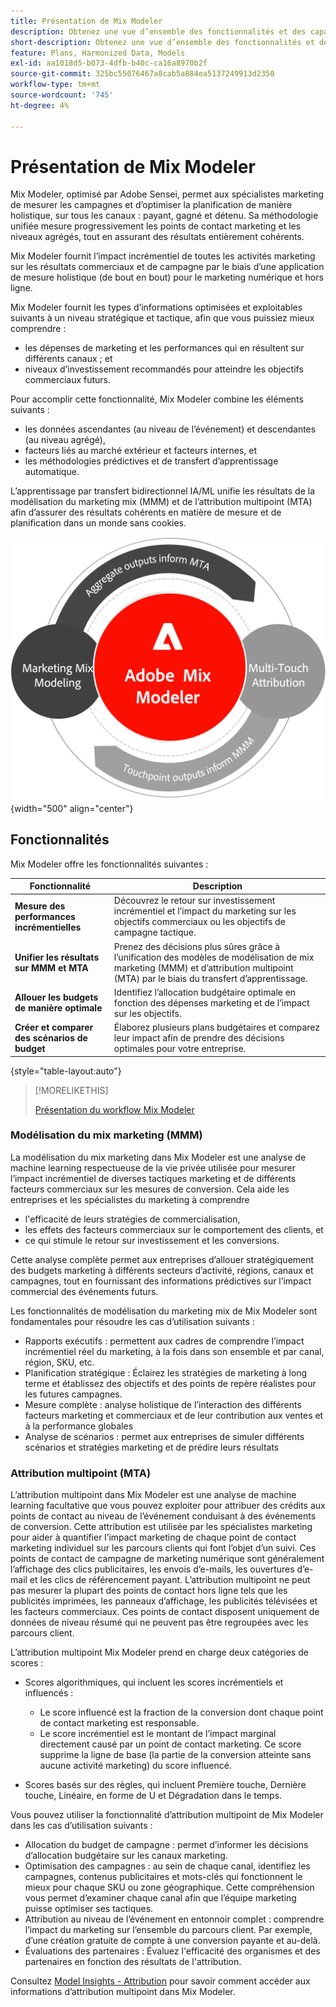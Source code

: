 ```yaml
---
title: Présentation de Mix Modeler
description: Obtenez une vue d’ensemble des fonctionnalités et des capacités de Mix Modeler.
short-description: Obtenez une vue d’ensemble des fonctionnalités et des capacités de Mix Modeler.
feature: Plans, Harmonized Data, Models
exl-id: aa1018d5-b073-4dfb-b40c-ca16a8970b2f
source-git-commit: 325bc55076467a8cab5a884ea5137249913d2350
workflow-type: tm+mt
source-wordcount: '745'
ht-degree: 4%

---
```


# Présentation de Mix Modeler

Mix Modeler, optimisé par Adobe Sensei, permet aux spécialistes marketing de mesurer les campagnes et d’optimiser la planification de manière holistique, sur tous les canaux : payant, gagné et détenu. Sa méthodologie unifiée mesure progressivement les points de contact marketing et les niveaux agrégés, tout en assurant des résultats entièrement cohérents.

Mix Modeler fournit l’impact incrémentiel de toutes les activités marketing sur les résultats commerciaux et de campagne par le biais d’une application de mesure holistique (de bout en bout) pour le marketing numérique et hors ligne.

Mix Modeler fournit les types d’informations optimisées et exploitables suivants à un niveau stratégique et tactique, afin que vous puissiez mieux comprendre :

* les dépenses de marketing et les performances qui en résultent sur différents canaux ; et
* niveaux d’investissement recommandés pour atteindre les objectifs commerciaux futurs.


Pour accomplir cette fonctionnalité, Mix Modeler combine les éléments suivants :

* les données ascendantes (au niveau de l’événement) et descendantes (au niveau agrégé),
* facteurs liés au marché extérieur et facteurs internes, et
* les méthodologies prédictives et de transfert d’apprentissage automatique.

L’apprentissage par transfert bidirectionnel IA/ML unifie les résultats de la modélisation du marketing mix (MMM) et de l’attribution multipoint (MTA) afin d’assurer des résultats cohérents en matière de mesure et de planification dans un monde sans cookies.

![ Apprentissage par transfert bidirectionnel ](/help/assets/birdirectional-transfer-learning.png){width="500" align="center"}


## Fonctionnalités

Mix Modeler offre les fonctionnalités suivantes :

| Fonctionnalité | Description |
|---|---|
| **Mesure des performances incrémentielles** | Découvrez le retour sur investissement incrémentiel et l’impact du marketing sur les objectifs commerciaux ou les objectifs de campagne tactique. |
| **Unifier les résultats sur MMM et MTA** | Prenez des décisions plus sûres grâce à l’unification des modèles de modélisation de mix marketing (MMM) et d’attribution multipoint (MTA) par le biais du transfert d’apprentissage. |
| **Allouer les budgets de manière optimale** | Identifiez l’allocation budgétaire optimale en fonction des dépenses marketing et de l’impact sur les objectifs. |
| **Créer et comparer des scénarios de budget** | Élaborez plusieurs plans budgétaires et comparez leur impact afin de prendre des décisions optimales pour votre entreprise. |

{style="table-layout:auto"}

>[!MORELIKETHIS]
>
>[Présentation du workflow Mix Modeler](workflow.md)


### Modélisation du mix marketing (MMM)

La modélisation du mix marketing dans Mix Modeler est une analyse de machine learning respectueuse de la vie privée utilisée pour mesurer l’impact incrémentiel de diverses tactiques marketing et de différents facteurs commerciaux sur les mesures de conversion. Cela aide les entreprises et les spécialistes du marketing à comprendre

* l&#39;efficacité de leurs stratégies de commercialisation,
* les effets des facteurs commerciaux sur le comportement des clients, et
* ce qui stimule le retour sur investissement et les conversions.

Cette analyse complète permet aux entreprises d’allouer stratégiquement des budgets marketing à différents secteurs d’activité, régions, canaux et campagnes, tout en fournissant des informations prédictives sur l’impact commercial des événements futurs.

Les fonctionnalités de modélisation du marketing mix de Mix Modeler sont fondamentales pour résoudre les cas d’utilisation suivants :

* Rapports exécutifs : permettent aux cadres de comprendre l’impact incrémentiel réel du marketing, à la fois dans son ensemble et par canal, région, SKU, etc.
* Planification stratégique : Éclairez les stratégies de marketing à long terme et établissez des objectifs et des points de repère réalistes pour les futures campagnes.
* Mesure complète : analyse holistique de l’interaction des différents facteurs marketing et commerciaux et de leur contribution aux ventes et à la performance globales
* Analyse de scénarios : permet aux entreprises de simuler différents scénarios et stratégies marketing et de prédire leurs résultats


### Attribution multipoint (MTA)

L’attribution multipoint dans Mix Modeler est une analyse de machine learning facultative que vous pouvez exploiter pour attribuer des crédits aux points de contact au niveau de l’événement conduisant à des événements de conversion. Cette attribution est utilisée par les spécialistes marketing pour aider à quantifier l’impact marketing de chaque point de contact marketing individuel sur les parcours clients qui font l’objet d’un suivi. Ces points de contact de campagne de marketing numérique sont généralement l’affichage des clics publicitaires, les envois d’e-mails, les ouvertures d’e-mail et les clics de référencement payant. L’attribution multipoint ne peut pas mesurer la plupart des points de contact hors ligne tels que les publicités imprimées, les panneaux d’affichage, les publicités télévisées et les facteurs commerciaux. Ces points de contact disposent uniquement de données de niveau résumé qui ne peuvent pas être regroupées avec les parcours client.

L’attribution multipoint Mix Modeler prend en charge deux catégories de scores :

* Scores algorithmiques, qui incluent les scores incrémentiels et influencés :
   * Le score influencé est la fraction de la conversion dont chaque point de contact marketing est responsable.
   * Le score incrémentiel est le montant de l’impact marginal directement causé par un point de contact marketing. Ce score supprime la ligne de base (la partie de la conversion atteinte sans aucune activité marketing) du score influencé.

* Scores basés sur des règles, qui incluent Première touche, Dernière touche, Linéaire, en forme de U et Dégradation dans le temps.

Vous pouvez utiliser la fonctionnalité d’attribution multipoint de Mix Modeler dans les cas d’utilisation suivants :

* Allocation du budget de campagne : permet d’informer les décisions d’allocation budgétaire sur les canaux marketing.
* Optimisation des campagnes : au sein de chaque canal, identifiez les campagnes, contenus publicitaires et mots-clés qui fonctionnent le mieux pour chaque SKU ou zone géographique. Cette compréhension vous permet d’examiner chaque canal afin que l’équipe marketing puisse optimiser ses tactiques.
* Attribution au niveau de l’événement en entonnoir complet : comprendre l’impact du marketing sur l’ensemble du parcours client. Par exemple, d’une création gratuite de compte à une conversion payante et au-delà.
* Évaluations des partenaires : Évaluez l&#39;efficacité des organismes et des partenaires en fonction des résultats de l&#39;attribution.

Consultez [Model Insights - Attribution](../models/insights.md#attribution) pour savoir comment accéder aux informations d’attribution multipoint dans Mix Modeler.


